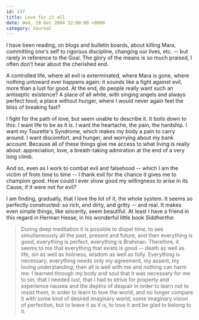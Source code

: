 ```yaml
---
id: 137
title: Love for it all
date: Wed, 29 Dec 2004 12:00:00 +0000
category: Journal
---
```


I have been reading, on blogs and bulletin boards, about killing Mara,
committing one's self to rigorous discipline, changing our lives,
etc. -- but rarely in reference to the Goal.  The glory of the means is
so much praised, I often don't hear about the cherished end.

A controlled life, where all evil is exterminated, where Mara is gone,
where nothing untoward ever happens again: it sounds like a fight
against evil, more than a lust for good.  At the end, do people really
want such an antiseptic existence?  A place of all white, with singing
angels and always perfect food; a place without hunger, where I would
never again feel the bliss of breaking fast?

I fight for the path of love, but seem unable to describe it.  It boils
down to this: I want life to be as it is.  I want the heartache, the
pain, the hardship.  I want my Tourette's Syndrome, which makes my body
a pain to carry around.  I want discomfort, and hunger, and worrying
about my bank account.  Because all of these things give me access to
what living is really about: appreciation, love, a breath-taking
admiration at the end of a very long climb.

And so, even as I work to combat evil and falsehood -- which I am the
victim of from time to time -- I thank evil for the chance it gives me
to champion good.  How could I ever show good my willingness to arise in
its Cause, if it were not for evil?

I am finding, gradually, that I love the lot of it, the whole system.
It seems so perfectly constructed: so rich, and dirty, and gritty -- and
real.  It makes even simple things, like sincerity, seem beautiful.  At
least I have a friend in this regard in Herman Hesse, in his wonderful
little book *Siddhartha*:

> During deep meditation it is possible to dispel time, to see
> simultaneously all the past, present and future, and then everything
> is good, everything is perfect, everything is Brahman.  Therefore, it
> seems to me that everything that exists is good -- death as well as
> life, sin as well as holiness, wisdom as well as folly.  Everything is
> necessary, everything needs only my agreement, my assent, my loving
> understanding; then all is well with me and nothing can harm me.  I
> learned through my body and soul that it was necessary for me to sin,
> that I needed lust, that I had to strive for property and experience
> nausea and the depths of despair in order to learn not to resist them,
> in order to learn to love the world, and no longer compare it with
> some kind of desired imaginary world, some imaginary vision of
> perfection, but to leave it as it is, to love it and be glad to belong
> to it.


